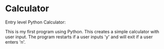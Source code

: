 # Calculator
Entry level Python Calculator:

This is my first program using Python. This creates a simple calculator with user input. 
The program restarts if a user inputs 'y' and will exit if a user enters 'n'.
